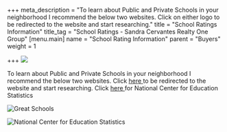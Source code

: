 +++
meta_description = "To learn about Public and Private Schools in your neighborhood I recommend the below two websites. Click on either logo to be redirected to the website and start researching."
title = "School Ratings Information"
title_tag = "School Ratings - Sandra Cervantes Realty One Group"
[menu.main]
name = "School Rating Information"
parent = "Buyers"
weight = 1

+++
![](/uploads/school_ratings.jpg)

To learn about Public and Private Schools in your neighborhood I recommend the below two websites. Click [here ](https://www.greatschools.org/)to be redirected to the website and start researching. Click [here ](https://nces.ed.gov/globallocator/index.asp?search)for National Center for Education Statistics

![Great Schools](/uploads/greatschools.png)

![National Center for Education Statistics](/uploads/nces.png "National Center for Education Statistics")